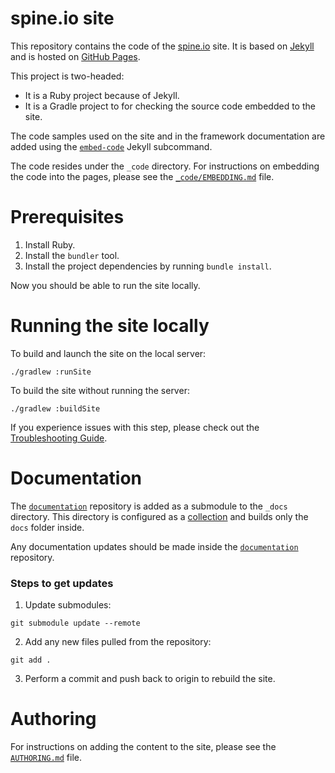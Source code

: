 spine.io site
======
This repository contains the code of the [spine.io](https://spine.io) site. 
It is based on [Jekyll](https://jekyllrb.com/) and is hosted on
[GitHub Pages](https://pages.github.com/).

This project is two-headed:
  * It is a Ruby project because of Jekyll.
  * It is a Gradle project to for checking the source code embedded to the site.   

The code samples used on the site and in the framework documentation are added using
the [`embed-code`](https://github.com/SpineEventEngine/embed-code) Jekyll subcommand.

The code resides under the `_code` directory. For instructions on embedding the code into the pages, 
please see the [`_code/EMBEDDING.md`](_code/EMBEDDING.md) file. 

# Prerequisites

 1. Install Ruby.
 2. Install the `bundler` tool.
 3. Install the project dependencies by running `bundle install`.
 
Now you should be able to run the site locally.

# Running the site locally

To build and launch the site on the local server:
```
./gradlew :runSite
```
To build the site without running the server:
```
./gradlew :buildSite
```
If you experience issues with this step, please check out
the [Troubleshooting Guide](TROUBLESHOOTING.md).

# Documentation

The [`documentation`](https://github.com/SpineEventEngine/documentation.git) repository is added 
as a submodule to the `_docs` directory. This directory is configured as 
a [collection](https://jekyllrb.com/docs/step-by-step/09-collections/) and builds only 
the `docs` folder inside.

Any documentation updates should be made inside the 
[`documentation`](https://github.com/SpineEventEngine/documentation.git) repository.

### Steps to get updates
1. Update submodules:
```
git submodule update --remote
```

2. Add any new files pulled from the repository:
```
git add .
```

3. Perform a commit and push back to origin to rebuild the site.

# Authoring

For instructions on adding the content to the site, please see
the [`AUTHORING.md`](AUTHORING.md) file.
